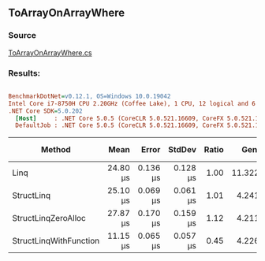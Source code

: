 ﻿## ToArrayOnArrayWhere

### Source
[ToArrayOnArrayWhere.cs](../../src/StructLinq.Benchmark/ToArrayOnArrayWhere.cs)

### Results:
``` ini

BenchmarkDotNet=v0.12.1, OS=Windows 10.0.19042
Intel Core i7-8750H CPU 2.20GHz (Coffee Lake), 1 CPU, 12 logical and 6 physical cores
.NET Core SDK=5.0.202
  [Host]     : .NET Core 5.0.5 (CoreCLR 5.0.521.16609, CoreFX 5.0.521.16609), X64 RyuJIT
  DefaultJob : .NET Core 5.0.5 (CoreCLR 5.0.521.16609, CoreFX 5.0.521.16609), X64 RyuJIT


```
|                 Method |     Mean |    Error |   StdDev | Ratio |   Gen 0 |  Gen 1 | Gen 2 | Allocated |
|----------------------- |---------:|---------:|---------:|------:|--------:|-------:|------:|----------:|
|                   Linq | 24.80 μs | 0.136 μs | 0.128 μs |  1.00 | 11.3220 | 1.4038 |     - |  52.19 KB |
|             StructLinq | 25.10 μs | 0.069 μs | 0.061 μs |  1.01 |  4.2419 | 0.2747 |     - |  19.62 KB |
|    StructLinqZeroAlloc | 27.87 μs | 0.170 μs | 0.159 μs |  1.12 |  4.2114 | 0.2747 |     - |  19.55 KB |
| StructLinqWithFunction | 11.15 μs | 0.065 μs | 0.057 μs |  0.45 |  4.2267 | 0.2747 |     - |  19.55 KB |
